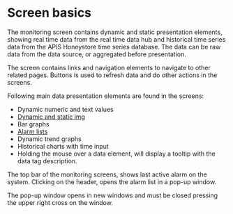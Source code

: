 # Screen basics

The monitoring screen contains dynamic and static presentation elements, showing real time data from the real time data hub and historical time series data from the APIS Honeystore time series database. The data can be raw data from the data source, or aggregated before presentation.

The screen contains links and navigation elements to navigate to other related pages. Buttons is used to refresh data and do other actions in the screens.

Following main data presentation elements are found in the screens:

* Dynamic numeric and text values
* [Dynamic and static img](Gauges%20and%20dynamic%20bar%20charts.md)
* Bar graphs
* [Alarm lists](Alarm%20lists.md)
* Dynamic trend graphs
* Historical charts with time input
* Holding the mouse over a data element, will display a tooltip with the data tag description.

The top bar of the monitoring screens, shows last active alarm on the system. Clicking on the header, opens the alarm list in a pop-up window.

The pop-up window opens in new windows and must be closed pressing the upper right cross on the window.
